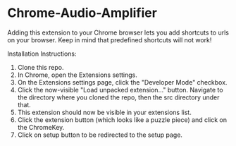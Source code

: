 # Chrome-Audio-Amplifier

Adding this extension to your Chrome browser lets you add shortcuts to urls on your browser. Keep in mind that predefined shortcuts will not work! 

Installation Instructions:

1. Clone this repo.
2. In Chrome, open the Extensions settings. 
3. On the Extensions settings page, click the "Developer Mode" checkbox.
4. Click the now-visible "Load unpacked extension…" button. Navigate to the directory where you cloned the repo, then the src    directory under that.
5. This extension should now be visible in your extensions list.
6. Click the extension button (which looks like a puzzle piece) and click on the ChromeKey.
7. Click on setup button to be redirected to the setup page.
